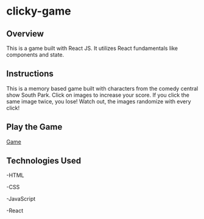 # clicky-game

## Overview

This is a game built with React JS. It utilizes React fundamentals like components and state.

## Instructions

This is a memory based game built with characters from the comedy central show South Park. Click on images to increase your score. If you click the same image twice, you lose! Watch out, the images randomize with every click!

## Play the Game

[Game](https://gregmash.github.io/clicky-game/)

## Technologies Used

-HTML

-CSS

-JavaScript

-React

